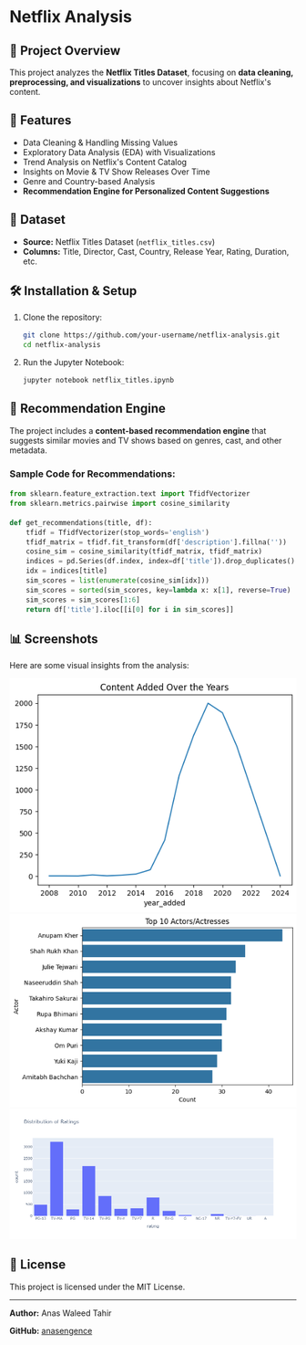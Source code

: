 # Netflix Analysis

## 📌 Project Overview
This project analyzes the **Netflix Titles Dataset**, focusing on **data cleaning, preprocessing, and visualizations** to uncover insights about Netflix's content.

## 🚀 Features
- Data Cleaning & Handling Missing Values
- Exploratory Data Analysis (EDA) with Visualizations
- Trend Analysis on Netflix's Content Catalog
- Insights on Movie & TV Show Releases Over Time
- Genre and Country-based Analysis
- **Recommendation Engine for Personalized Content Suggestions**

## 📂 Dataset
- **Source:** Netflix Titles Dataset (`netflix_titles.csv`)
- **Columns:** Title, Director, Cast, Country, Release Year, Rating, Duration, etc.

## 🛠️ Installation & Setup
1. Clone the repository:
   ```bash
   git clone https://github.com/your-username/netflix-analysis.git
   cd netflix-analysis
   ```
2. Run the Jupyter Notebook:
   ```bash
   jupyter notebook netflix_titles.ipynb
   ```

## 🤖 Recommendation Engine
The project includes a **content-based recommendation engine** that suggests similar movies and TV shows based on genres, cast, and other metadata.

### Sample Code for Recommendations:
```python
from sklearn.feature_extraction.text import TfidfVectorizer
from sklearn.metrics.pairwise import cosine_similarity

def get_recommendations(title, df):
    tfidf = TfidfVectorizer(stop_words='english')
    tfidf_matrix = tfidf.fit_transform(df['description'].fillna(''))
    cosine_sim = cosine_similarity(tfidf_matrix, tfidf_matrix)
    indices = pd.Series(df.index, index=df['title']).drop_duplicates()
    idx = indices[title]
    sim_scores = list(enumerate(cosine_sim[idx]))
    sim_scores = sorted(sim_scores, key=lambda x: x[1], reverse=True)
    sim_scores = sim_scores[1:6]
    return df['title'].iloc[[i[0] for i in sim_scores]]
```

## 📊 Screenshots
Here are some visual insights from the analysis:

![Screenshot 1](screenshots/one.png)
![Screenshot 2](screenshots/two.png)
![Screenshot 3](screenshots/three.png)

## 📜 License
This project is licensed under the MIT License.

---
**Author:** Anas Waleed Tahir

**GitHub:** [anasengence](https://github.com/anasengence/Netflix_Analysis_Project/)
